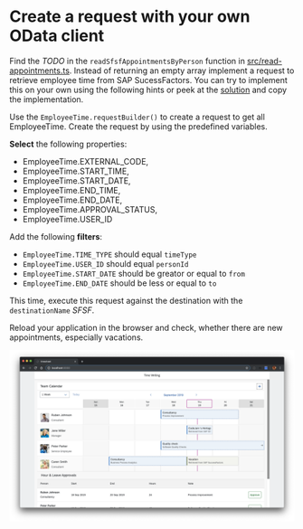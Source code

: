 # Create a request with your own OData client

Find the *TODO* in the `readSfsfAppointmentsByPerson` function in [src/read-appointments.ts](src/read-appointments.ts). Instead of returning an empty array implement a request to retrieve employee time from SAP SucessFactors. You can try to implement this on your own using the following hints or peek at the [solution](SOLUTION.md#create-a-request-with-you-own-odata-client) and copy the implementation.

Use the `EmployeeTime.requestBuilder()` to create a request to get all EmployeeTime. Create the request by using the predefined variables.

**Select** the following properties:
* EmployeeTime.EXTERNAL_CODE,
* EmployeeTime.START_TIME,
* EmployeeTime.START_DATE,
* EmployeeTime.END_TIME,
* EmployeeTime.END_DATE,
* EmployeeTime.APPROVAL_STATUS,
* EmployeeTime.USER_ID

Add the following **filters**:

* `EmployeeTime.TIME_TYPE` should equal `timeType`
* `EmployeeTime.USER_ID` should equal `personId`
* `EmployeeTime.START_DATE` should be greator or equal to `from`
* `EmployeeTime.END_DATE` should be less or equal to `to`

This time, execute this request against the destination with the `destinationName` *SFSF*.

Reload your application in the browser and check, whether there are new appointments, especially vacations.

![Read SFSF](images/read-sfsf.png)

<!-- # Automate your deployment
TODO: -->
